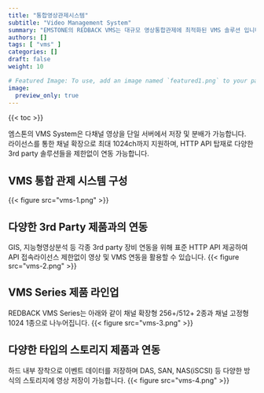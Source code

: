 ```yaml
---
title: "통합영상관제시스템"
subtitle: "Video Management System"
summary: "EMSTONE의 REDBACK VMS는 대규모 영상통합관제에 최적화된 VMS 솔루션 입니다."
authors: []
tags: [ "vms" ]
categories: []
draft: false
weight: 10

# Featured Image: To use, add an image named `featured1.png` to your page's folder.
image:
  preview_only: true
---
```


{{< toc >}}


엠스톤의 VMS System은 다채널 영상을 단일 서버에서 저장 및 분배가 가능합니다. 
<br>라이선스를 통한 채널 확장으로 최대 1024ch까지 지원하며, HTTP API 탑재로 다양한 3rd party 솔루션들을 제한없이 연동 가능합니다.



## VMS 통합 관제 시스템 구성 
{{< figure src="vms-1.png" >}}


## 다양한 3rd Party 제품과의 연동
GIS, 지능형영상분석 등 각종 3rd party 장비 연동을 위해 표준 HTTP API 제공하여 API 접속라이선스 제한없이 영상 및 VMS 연동을 활용할 수 있습니다. 
{{< figure src="vms-2.png" >}}


<div class="container">
<div class="row">
<div class="col-12 col-sm-6">

## VMS Series 제품 라인업
REDBACK VMS Series는 아래와 같이 채널 확장형 256+/512+ 2종과 채널 고정형 1024 1종으로 나누어집니다.
{{< figure src="vms-3.png" >}}
</div>

<div class="col-12 col-sm-6">

## 다양한 타입의 스토리지 제품과 연동
하드 내부 장착으로 이벤트 데이터를 저장하며 DAS, SAN, NAS(iSCSI) 등 다양한 방식의 스토리지에 영상 저장이 가능합니다.
{{< figure src="vms-4.png" >}}
</div>
</div>
</div>
